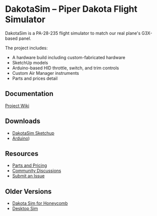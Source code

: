 # DakotaSim – Piper Dakota Flight Simulator

DakotaSim is a PA-28-235 flight simulator to match our real plane's G3X-based panel. 

The project includes:
- A hardware  build including custom-fabricated hardware
- SketchUp models
- Arduino-based HID throttle, switch, and trim controls
- Custom Air Manager instruments
- Parts and prices detail

## Documentation
[Project Wiki](https://github.com/radiobillm/DakotaSim/wiki)

## Downloads
- [DakotaSim Sketchup](releases/download/v2.0-sketchup/dakota-sim.skp)
- [Arduino](https://github.com/radiobillm/DakotaSim/releases))

## Resources
- [Parts and Pricing](https://github.com/radiobillm/DakotaSim/blob/main/parts.md)
- [Community Discussions](https://github.com/radiobillm/DakotaSim/discussions)
- [Submit an Issue](https://github.com/radiobillm/DakotaSim/issues)

## Older Versions
- [Dakota Sim for Honeycomb](Dakota-Honeycomb.md)
- [Desktop Sim](Desktop-sim.md)
